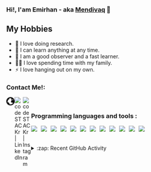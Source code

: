 
### Hi!, I'am Emirhan - aka [Mendivaq][website] 👋



## My Hobbies

- 🔭 I love doing research.
- 🌱 I can learn anything at any time.
- 👀 I am a good observer and a fast learner.
- 👨‍👩 I love spending time with my family.
- ⚡ I love hanging out on my own.


### Contact Me!:

[<img align="left" alt="codeSTACKr.com" width="22px" src="https://raw.githubusercontent.com/iconic/open-iconic/master/svg/globe.svg" />][website]
[<img align="left" alt="codeSTACKr | LinkedIn" width="22px" src="https://cdn.jsdelivr.net/npm/simple-icons@v3/icons/linkedin.svg" />][linkedin]
[<img align="left" alt="codeSTACKr | Instagram" width="22px" src="https://cdn.jsdelivr.net/npm/simple-icons@v3/icons/instagram.svg" />][instagram]

<br />

### Programming languages and tools :

<img align="left"  width="26px" src="https://img.icons8.com/color/96/000000/visual-studio-2019.png" />
<img align="left"  width="26px" src="https://img.icons8.com/color/48/000000/html-5--v1.png" />
<img align="left"  width="26px" src="https://img.icons8.com/color/48/000000/css3.png" />
<img align="left"  width="26px" src="https://img.icons8.com/color/48/000000/bootstrap.png" />
<img align="left"  width="26px" src="https://img.icons8.com/color/48/000000/flutter.png" />
<img align="left"  width="26px" src="https://img.icons8.com/color/48/000000/c-sharp-logo.png"/>
<img align="left"  width="26px" src="https://cdn.iconscout.com/icon/free/png-512/microsoft-dot-net-1-1175179.png"/>
<img align="left"  width="26px"src="https://img.icons8.com/color/48/000000/microsoft-sql-server.png"/>
<img align="left"  width="26px"src="https://github.com/Mendivaq/emirhancoskun/blob/main/contains/icons8-github.gif"/>
<img align="left"  width="26px"src="https://github.com/Mendivaq/emirhancoskun/blob/main/contains/icons8-python.gif"/>
<img align="left"  width="26px"src="https://img.icons8.com/color/48/000000/fl-studio.png"/>
<img align="left"  width="26px"src="https://img.icons8.com/fluent/48/000000/android-os.png"/>
<br/>
<br/>
<br/>
<details>
  <summary>:zap: Recent GitHub Activity</summary>
  1. 📱[#1][My Mobile App](https://github.com/Mendivaq/memRem)
  <br/>
  2. 📃[#2][My Contributor Glossary--I'm still working on it.](https://github.com/Mendivaq/MVCIlifSozluk)
</details>



[website]: https://codistanblog.wordpress.com/
[instagram]: https://instagram.com/coskunn_emirhan
[linkedin]: https://www.linkedin.com/in/emirhan-coskun-0a95b71ab/
